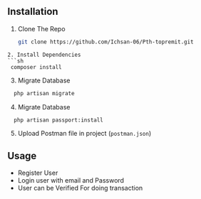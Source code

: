 
## Installation
 1. Clone The Repo
    ```sh
    git clone https://github.com/Ichsan-06/Pth-topremit.git
   ```
 2. Install Dependencies
  ```sh
    composer install
   ```
 3. Migrate Database
  ```sh
    php artisan migrate
   ```
 4. Migrate Database
  ```sh
    php artisan passport:install
   ```
 5. Upload Postman file in project (`postman.json`)

 ## Usage
 - Register User 
 - Login user with email and Password
 - User can be Verified For doing transaction 



   
